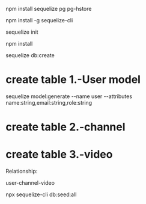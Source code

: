 npm install sequelize pg pg-hstore

npm install -g sequelize-cli

sequelize init

npm install

sequelize db:create

# create table 1.-User model

sequelize model:generate --name user --attributes name:string,email:string,role:string

# create table 2.-channel
# create table 3.-video

Relationship:

user-channel-video

npx sequelize-cli db:seed:all
